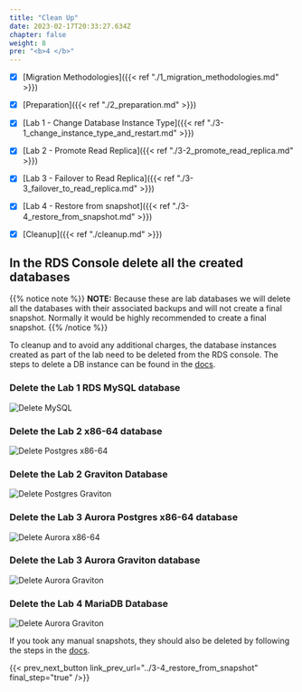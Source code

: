 ```yaml
---
title: "Clean Up"
date: 2023-02-17T20:33:27.634Z
chapter: false
weight: 8
pre: "<b>4 </b>"
---
```


- [x] [Migration Methodologies]({{< ref "./1_migration_methodologies.md" >}})
- [x] [Preparation]({{< ref "./2_preparation.md" >}})
- [x] [Lab 1 - Change Database Instance Type]({{< ref "./3-1_change_instance_type_and_restart.md" >}})
- [x] [Lab 2 - Promote Read Replica]({{< ref "./3-2_promote_read_replica.md" >}})
- [x] [Lab 3 - Failover to Read Replica]({{< ref "./3-3_failover_to_read_replica.md" >}})
- [x] [Lab 4 - Restore from snapshot]({{< ref "./3-4_restore_from_snapshot.md" >}})
- [x] [Cleanup]({{< ref "./cleanup.md" >}})


## In the RDS Console delete all the created databases

{{% notice note %}}
**NOTE:** Because these are lab databases we will delete all the databases with their associated backups and will not create a final snapshot.
Normally it would be highly recommended to create a final snapshot.
{{% /notice %}}

To cleanup and to avoid any additional charges, the database instances created as part of the lab need to be deleted from the RDS console. The steps to delete a DB instance can be found in the [docs](https://docs.aws.amazon.com/AmazonRDS/latest/UserGuide/USER_DeleteInstance.html).

### Delete the Lab 1 RDS MySQL database

![Delete MySQL](/Sustainability/100_migrate_rds_to_graviton/clean-up/clean-up_delete_mysql.png)

### Delete the Lab 2 x86-64 database

![Delete Postgres x86-64](/Sustainability/100_migrate_rds_to_graviton/clean-up/clean-up_delete_postgres.png)

### Delete the Lab 2 Graviton Database

![Delete Postgres Graviton](/Sustainability/100_migrate_rds_to_graviton/clean-up/clean-up_delete_pg_graviton.png)


### Delete the Lab 3 Aurora Postgres x86-64 database

![Delete Aurora x86-64](/Sustainability/100_migrate_rds_to_graviton/clean-up/clean-up_delete_aurora_x86.png)

### Delete the Lab 3 Aurora Graviton database

![Delete Aurora Graviton](/Sustainability/100_migrate_rds_to_graviton/clean-up/clean-up_delete_aurora_graviton.png)

### Delete the Lab 4 MariaDB Database

![Delete Aurora Graviton](/Sustainability/100_migrate_rds_to_graviton/clean-up/clean-up_delete_mariadb.png)

If you took any manual snapshots, they should also be deleted by following the steps in the [docs](https://docs.aws.amazon.com/AmazonRDS/latest/UserGuide/USER_DeleteSnapshot.html).

{{< prev_next_button link_prev_url="../3-4_restore_from_snapshot" final_step="true" />}}
